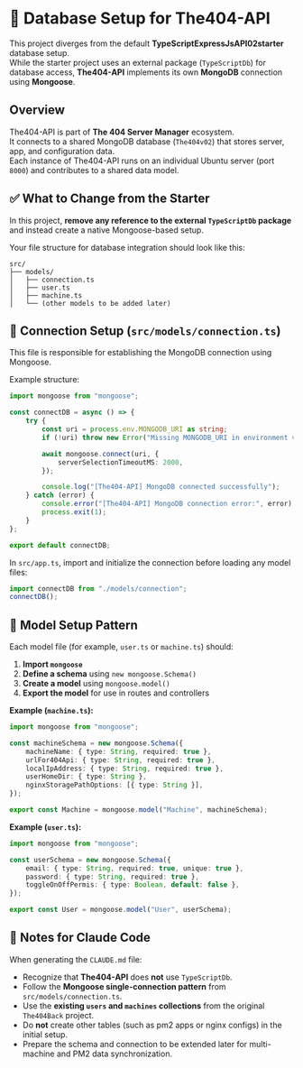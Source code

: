 # 🧩 Database Setup for The404-API

This project diverges from the default **TypeScriptExpressJsAPI02starter** database setup.  
While the starter project uses an external package (`TypeScriptDb`) for database access, **The404-API** implements its own **MongoDB** connection using **Mongoose**.  

## Overview

The404-API is part of **The 404 Server Manager** ecosystem.  
It connects to a shared MongoDB database (`The404v02`) that stores server, app, and configuration data.  
Each instance of The404-API runs on an individual Ubuntu server (port `8000`) and contributes to a shared data model.

## ✅ What to Change from the Starter

In this project, **remove any reference to the external `TypeScriptDb` package** and instead create a native Mongoose-based setup.

Your file structure for database integration should look like this:

```
src/
├── models/
│   ├── connection.ts
│   ├── user.ts
│   ├── machine.ts
│   └── (other models to be added later)
```

## 🔌 Connection Setup (`src/models/connection.ts`)

This file is responsible for establishing the MongoDB connection using Mongoose.

Example structure:

```typescript
import mongoose from "mongoose";

const connectDB = async () => {
	try {
		const uri = process.env.MONGODB_URI as string;
		if (!uri) throw new Error("Missing MONGODB_URI in environment variables.");

		await mongoose.connect(uri, {
			serverSelectionTimeoutMS: 2000,
		});

		console.log("[The404-API] MongoDB connected successfully");
	} catch (error) {
		console.error("[The404-API] MongoDB connection error:", error);
		process.exit(1);
	}
};

export default connectDB;
```

In `src/app.ts`, import and initialize the connection before loading any model files:

```typescript
import connectDB from "./models/connection";
connectDB();
```

## 🧱 Model Setup Pattern

Each model file (for example, `user.ts` or `machine.ts`) should:

1. **Import `mongoose`**  
2. **Define a schema** using `new mongoose.Schema()`  
3. **Create a model** using `mongoose.model()`  
4. **Export the model** for use in routes and controllers  

**Example (`machine.ts`):**

```typescript
import mongoose from "mongoose";

const machineSchema = new mongoose.Schema({
	machineName: { type: String, required: true },
	urlFor404Api: { type: String, required: true },
	localIpAddress: { type: String, required: true },
	userHomeDir: { type: String },
	nginxStoragePathOptions: [{ type: String }],
});

export const Machine = mongoose.model("Machine", machineSchema);
```

**Example (`user.ts`):**

```typescript
import mongoose from "mongoose";

const userSchema = new mongoose.Schema({
	email: { type: String, required: true, unique: true },
	password: { type: String, required: true },
	toggleOnOffPermis: { type: Boolean, default: false },
});

export const User = mongoose.model("User", userSchema);
```

## 🧠 Notes for Claude Code

When generating the `CLAUDE.md` file:

- Recognize that **The404-API** does **not** use `TypeScriptDb`.  
- Follow the **Mongoose single-connection pattern** from `src/models/connection.ts`.  
- Use the **existing `users` and `machines` collections** from the original `The404Back` project.  
- Do **not** create other tables (such as pm2 apps or nginx configs) in the initial setup.  
- Prepare the schema and connection to be extended later for multi-machine and PM2 data synchronization.
